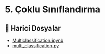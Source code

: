 # 5. Çoklu Sınıflandırma

<!--Index-->

## 📂 Harici Dosyalar

- [Multiclassification.ipynb](./Multiclassification.ipynb)
- [multi_classification.py](./multi_classification.py)

<!--Index-->
